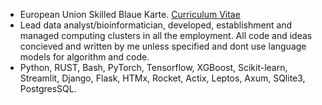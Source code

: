 - European Union Skilled Blaue Karte. [Curriculum Vitae](https://drive.google.com/file/d/1Pg13hLKBHbS2ji1NkIIHZsIkjs9WLtY1/view?usp=sharing) 
- Lead data analyst/bioinformatician, developed, establishment and managed computing clusters in	all the employment. All code and ideas concieved and written by me unless specified and dont use language models for algorithm and code.
- Python, RUST, Bash, PyTorch, Tensorflow, XGBoost, Scikit-learn, Streamlit, Django, Flask, HTMx, Rocket, Actix, Leptos, Axum, SQlite3, PostgresSQL.


